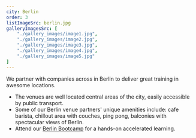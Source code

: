 ```yaml
---
city: Berlin
order: 3
listImageSrc: berlin.jpg
galleryImagesSrc: [
    "./gallery_images/image1.jpg",
    "./gallery_images/image2.jpg",
    "./gallery_images/image3.jpg",
    "./gallery_images/image4.jpg",
    "./gallery_images/image5.jpg"
]
---
```


We partner with companies across in Berlin to deliver great training in awesome locations.

- The venues are well located central areas of the city, easily accessible by public transport.
- Some of our Berlin venue partners' unique amenities include: cafe barista, chillout area with couches, ping pong, balconies with spectacular views of Berlin.
- Attend our [Berlin Bootcamp](/react/training/bootcamp/berlin) for a hands-on accelerated learning.
